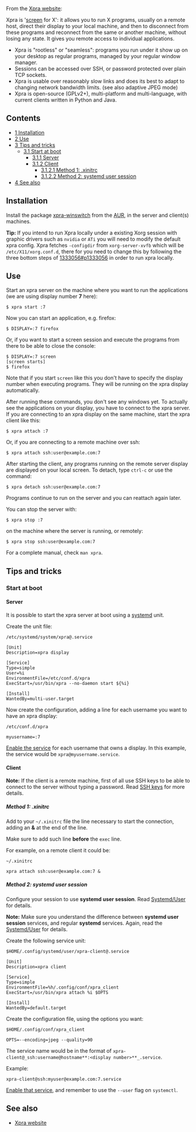 From the [Xpra website](http://xpra.org/):

Xpra is '[screen](/index.php/Screen "Screen") for X': it allows you to run X programs, usually on a remote host, direct their display to your local machine, and then to disconnect from these programs and reconnect from the same or another machine, without losing any state. It gives you remote access to individual applications.

*   Xpra is "rootless" or "seamless": programs you run under it show up on your desktop as regular programs, managed by your regular window manager.
*   Sessions can be accessed over SSH, or password protected over plain TCP sockets.
*   Xpra is usable over reasonably slow links and does its best to adapt to changing network bandwidth limits. (see also adaptive JPEG mode)
*   Xpra is open-source (GPLv2+), multi-platform and multi-language, with current clients written in Python and Java.

## Contents

*   [1 Installation](#Installation)
*   [2 Use](#Use)
*   [3 Tips and tricks](#Tips_and_tricks)
    *   [3.1 Start at boot](#Start_at_boot)
        *   [3.1.1 Server](#Server)
        *   [3.1.2 Client](#Client)
            *   [3.1.2.1 Method 1: .xinitrc](#Method_1:_.xinitrc)
            *   [3.1.2.2 Method 2: systemd user session](#Method_2:_systemd_user_session)
*   [4 See also](#See_also)

## Installation

Install the package [xpra-winswitch](https://aur.archlinux.org/packages/xpra-winswitch/) from the [AUR](/index.php/AUR "AUR"), in the server and client(s) machines.

**Tip:** If you intend to run Xpra locally under a existing Xorg session with graphic drivers such as `nvidia` or `ATi` you will need to modify the default xpra config. Xpra fetches `-configdir` from `xorg-server-xvfb` which will be `/etc/X11/xorg.conf.d`, there for you need to change this by following the three bottom steps of [1333056#p1333056](https://bbs.archlinux.org/viewtopic.php?pid=1333056#p1333056) in order to run xpra locally.

## Use

Start an xpra server on the machine where you want to run the applications (we are using display number **7** here):

 `$ xpra start :7` 

Now you can start an application, e.g. firefox:

 `$ DISPLAY=:7 firefox` 

Or, if you want to start a screen session and execute the programs from there to be able to close the console:

```
$ DISPLAY=:7 screen
[screen starts]
$ firefox
```

Note that if you start `screen` like this you don't have to specify the display number when executing programs. They will be running on the xpra display automatically.

After running these commands, you don't see any windows yet. To actually see the applications on your display, you have to connect to the xpra server. If you are connecting to an xpra display on the same machine, start the xpra client like this:

 `$ xpra attach :7` 

Or, if you are connecting to a remote machine over ssh:

 `$ xpra attach ssh:user@example.com:7` 

After starting the client, any programs running on the remote server display are displayed on your local screen. To detach, type `ctrl-c` or use the command:

 `$ xpra detach ssh:user@example.com:7` 

Programs continue to run on the server and you can reattach again later.

You can stop the server with:

 `$ xpra stop :7` 

on the machine where the server is running, or remotely:

 `$ xpra stop ssh:user@example.com:7` 

For a complete manual, check `man xpra`.

## Tips and tricks

### Start at boot

#### Server

It is possible to start the xpra server at boot using a [systemd](/index.php/Systemd "Systemd") unit.

Create the unit file:

 `/etc/systemd/system/xpra@.service` 

```
[Unit]
Description=xpra display

[Service]
Type=simple
User=%i
EnvironmentFile=/etc/conf.d/xpra
ExecStart=/usr/bin/xpra --no-daemon start ${%i}

[Install]
WantedBy=multi-user.target

```

Now create the configuration, adding a line for each username you want to have an xpra display:

 `/etc/conf.d/xpra` 

```
myusername=:7

```

[Enable the service](/index.php/Daemons "Daemons") for each username that owns a display. In this example, the service would be `xpra@myusername.service`.

#### Client

**Note:** If the client is a remote machine, first of all use SSH keys to be able to connect to the server without typing a password. Read [SSH keys](/index.php/SSH_keys "SSH keys") for more details.

##### Method 1: .xinitrc

Add to your `~/.xinitrc` file the line necessary to start the connection, adding an **&** at the end of the line.

Make sure to add such line **before** the `exec` line.

For example, on a remote client it could be:

 `~/.xinitrc` 

```
xpra attach ssh:user@example.com:7 &

```

##### Method 2: systemd user session

Configure your session to use **systemd user session**. Read [Systemd/User](/index.php/Systemd/User "Systemd/User") for details.

**Note:** Make sure you understand the difference between **systemd user session** services, and regular **systemd** services. Again, read the [Systemd/User](/index.php/Systemd/User "Systemd/User") for details.

Create the following service unit:

 `$HOME/.config/systemd/user/xpra-client@.service` 

```
[Unit]
Description=xpra client

[Service]
Type=simple
EnvironmentFile=%h/.config/conf/xpra_client
ExecStart=/usr/bin/xpra attach %i $OPTS

[Install]
WantedBy=default.target

```

Create the configuration file, using the options you want:

 `$HOME/.config/conf/xpra_client` 

```
OPTS=--encoding=jpeg --quality=90

```

The service name would be in the format of `xpra-client@_ssh:username@hostname**:<display number>**_.service`.

Example:

 `xpra-client@ssh:myuser@example.com:7.service` 

[Enable that service](/index.php/Daemons "Daemons"), and remember to use the `--user` flag on `systemctl`.

## See also

*   [Xpra website](http://xpra.org/)